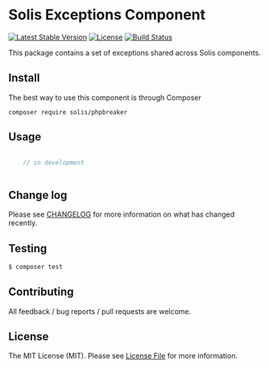 # Solis Exceptions Component

[![Latest Stable Version](https://poser.pugx.org/solis/phpbreaker/v/stable)](https://packagist.org/packages/solis/phpbreaker)
[![License](https://poser.pugx.org/solis/phpbreaker/license)](https://packagist.org/packages/solis/phpbreaker)
[![Build Status](https://travis-ci.org/rafaelbeecker/phpbreaker.svg?branch=master)](https://travis-ci.org/rafaelbeecker/phpbreaker)

This package contains a set of exceptions shared across Solis components.

## Install

The best way to use this component is through Composer

```
composer require solis/phpbreaker
```

## Usage

``` php

    // in development
    
```

## Change log

Please see [CHANGELOG](CHANGELOG.md) for more information on what has changed recently.
 
## Testing

```bash
$ composer test
```

## Contributing

All feedback / bug reports / pull requests are welcome.

## License

The MIT License (MIT). Please see [License File](LICENSE.md) for more information.
